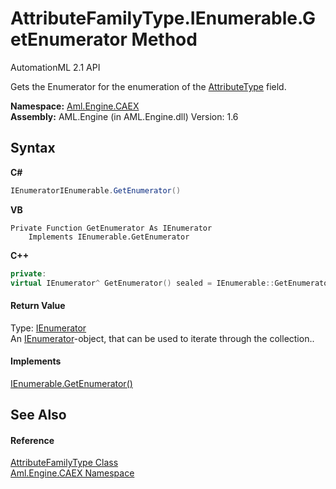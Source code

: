 # AttributeFamilyType.IEnumerable.GetEnumerator Method 
AutomationML 2.1 API 

Gets the Enumerator for the enumeration of the <a href="P_Aml_Engine_CAEX_AttributeFamilyType_AttributeType">AttributeType</a> field.

**Namespace:**&nbsp;<a href="N_Aml_Engine_CAEX">Aml.Engine.CAEX</a><br />**Assembly:**&nbsp;AML.Engine (in AML.Engine.dll) Version: 1.6

## Syntax

**C#**<br />
``` C#
IEnumeratorIEnumerable.GetEnumerator()
```

**VB**<br />
``` VB
Private Function GetEnumerator As IEnumerator
	Implements IEnumerable.GetEnumerator
```

**C++**<br />
``` C++
private:
virtual IEnumerator^ GetEnumerator() sealed = IEnumerable::GetEnumerator
```


#### Return Value
Type: <a href="https://docs.microsoft.com/dotnet/api/system.collections.ienumerator" target="_parent" rel="noopener noreferrer">IEnumerator</a><br />An <a href="https://docs.microsoft.com/dotnet/api/system.collections.ienumerator" target="_parent" rel="noopener noreferrer">IEnumerator</a>-object, that can be used to iterate through the collection..

#### Implements
<a href="https://docs.microsoft.com/dotnet/api/system.collections.ienumerable.getenumerator#System_Collections_IEnumerable_GetEnumerator" target="_parent" rel="noopener noreferrer">IEnumerable.GetEnumerator()</a><br />

## See Also


#### Reference
<a href="T_Aml_Engine_CAEX_AttributeFamilyType">AttributeFamilyType Class</a><br /><a href="N_Aml_Engine_CAEX">Aml.Engine.CAEX Namespace</a><br />